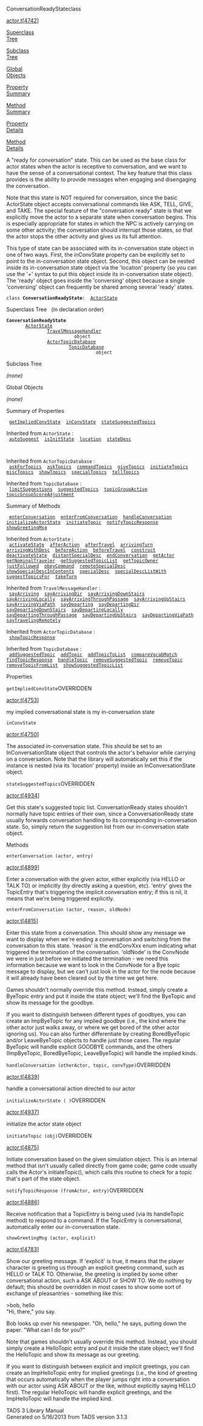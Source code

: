 <span class="title">ConversationReadyState</span><span class="type">class</span>

[actor.t](../file/actor.t.html)\[[4742](../source/actor.t.html#4742)\]

[Superclass  
Tree](#_SuperClassTree_)

[Subclass  
Tree](#_SubClassTree_)

[Global  
Objects](#_ObjectSummary_)

[Property  
Summary](#_PropSummary_)

[Method  
Summary](#_MethodSummary_)

[Property  
Details](#_Properties_)

[Method  
Details](#_Methods_)

<div class="fdesc">

A "ready for conversation" state. This can be used as the base class for
actor states when the actor is receptive to conversation, and we want to
have the sense of a conversational context. The key feature that this
class provides is the ability to provide messages when engaging and
disengaging the conversation.

Note that this state is NOT required for conversation, since the basic
ActorState object accepts conversational commands like ASK, TELL, GIVE,
and TAKE. The special feature of the "conversation ready" state is that
we explicitly move the actor to a separate state when conversation
begins. This is especially appropriate for states in which the NPC is
actively carrying on some other activity; the conversation should
interrupt those states, so that the actor stops the other activity and
gives us its full attention.

This type of state can be associated with its in-conversation state
object in one of two ways. First, the inConvState property can be
explicitly set to point to the in-conversation state object. Second,
this object can be nested inside its in-conversation state object via
the 'location' property (so you can use the '+' syntax to put this
object inside its in-conversation state object). The 'ready' object goes
inside the 'conversing' object because a single 'conversing' object can
frequently be shared among several 'ready' states.

`class `**`ConversationReadyState`**` :   `[`ActorState`](../object/ActorState.html)

</div>

<span id="_SuperClassTree_"></span>

<div class="mjhd">

<span class="hdln">Superclass Tree</span>   (in declaration order)

</div>

**`ConversationReadyState`**  
`         `[`ActorState`](../object/ActorState.html)  
`                 `[`TravelMessageHandler`](../object/TravelMessageHandler.html)  
`                         object`  
`                 `[`ActorTopicDatabase`](../object/ActorTopicDatabase.html)  
`                         `[`TopicDatabase`](../object/TopicDatabase.html)  
`                                 object`  
<span id="_SubClassTree_"></span>

<div class="mjhd">

<span class="hdln">Subclass Tree</span>  

</div>

*(none)* <span id="_ObjectSummary_"></span>

<div class="mjhd">

<span class="hdln">Global Objects</span>  

</div>

*(none)* <span id="_PropSummary_"></span>

<div class="mjhd">

<span class="hdln">Summary of Properties</span>  

</div>

` `[`getImpliedConvState`](#getImpliedConvState)`  `[`inConvState`](#inConvState)`  `[`stateSuggestedTopics`](#stateSuggestedTopics)`  `

Inherited from `ActorState` :  
` `[`autoSuggest`](../object/ActorState.html#autoSuggest)`  `[`isInitState`](../object/ActorState.html#isInitState)`  `[`location`](../object/ActorState.html#location)`  `[`stateDesc`](../object/ActorState.html#stateDesc)`  `

` `

Inherited from `ActorTopicDatabase` :  
` `[`askForTopics`](../object/ActorTopicDatabase.html#askForTopics)`  `[`askTopics`](../object/ActorTopicDatabase.html#askTopics)`  `[`commandTopics`](../object/ActorTopicDatabase.html#commandTopics)`  `[`giveTopics`](../object/ActorTopicDatabase.html#giveTopics)`  `[`initiateTopics`](../object/ActorTopicDatabase.html#initiateTopics)`  `[`miscTopics`](../object/ActorTopicDatabase.html#miscTopics)`  `[`showTopics`](../object/ActorTopicDatabase.html#showTopics)`  `[`specialTopics`](../object/ActorTopicDatabase.html#specialTopics)`  `[`tellTopics`](../object/ActorTopicDatabase.html#tellTopics)`  `

Inherited from `TopicDatabase` :  
` `[`limitSuggestions`](../object/TopicDatabase.html#limitSuggestions)`  `[`suggestedTopics`](../object/TopicDatabase.html#suggestedTopics)`  `[`topicGroupActive`](../object/TopicDatabase.html#topicGroupActive)`  `[`topicGroupScoreAdjustment`](../object/TopicDatabase.html#topicGroupScoreAdjustment)`  `

<span id="_MethodSummary_"></span>

<div class="mjhd">

<span class="hdln">Summary of Methods</span>  

</div>

` `[`enterConversation`](#enterConversation)`  `[`enterFromConversation`](#enterFromConversation)`  `[`handleConversation`](#handleConversation)`  `[`initializeActorState`](#initializeActorState)`  `[`initiateTopic`](#initiateTopic)`  `[`notifyTopicResponse`](#notifyTopicResponse)`  `[`showGreetingMsg`](#showGreetingMsg)`  `

Inherited from `ActorState` :  
` `[`activateState`](../object/ActorState.html#activateState)`  `[`afterAction`](../object/ActorState.html#afterAction)`  `[`afterTravel`](../object/ActorState.html#afterTravel)`  `[`arrivingTurn`](../object/ActorState.html#arrivingTurn)`  `[`arrivingWithDesc`](../object/ActorState.html#arrivingWithDesc)`  `[`beforeAction`](../object/ActorState.html#beforeAction)`  `[`beforeTravel`](../object/ActorState.html#beforeTravel)`  `[`construct`](../object/ActorState.html#construct)`  `[`deactivateState`](../object/ActorState.html#deactivateState)`  `[`distantSpecialDesc`](../object/ActorState.html#distantSpecialDesc)`  `[`endConversation`](../object/ActorState.html#endConversation)`  `[`getActor`](../object/ActorState.html#getActor)`  `[`getNominalTraveler`](../object/ActorState.html#getNominalTraveler)`  `[`getSuggestedTopicList`](../object/ActorState.html#getSuggestedTopicList)`  `[`getTopicOwner`](../object/ActorState.html#getTopicOwner)`  `[`justFollowed`](../object/ActorState.html#justFollowed)`  `[`obeyCommand`](../object/ActorState.html#obeyCommand)`  `[`remoteSpecialDesc`](../object/ActorState.html#remoteSpecialDesc)`  `[`showSpecialDescInContents`](../object/ActorState.html#showSpecialDescInContents)`  `[`specialDesc`](../object/ActorState.html#specialDesc)`  `[`specialDescListWith`](../object/ActorState.html#specialDescListWith)`  `[`suggestTopicsFor`](../object/ActorState.html#suggestTopicsFor)`  `[`takeTurn`](../object/ActorState.html#takeTurn)`  `

Inherited from `TravelMessageHandler` :  
` `[`sayArriving`](../object/TravelMessageHandler.html#sayArriving)`  `[`sayArrivingDir`](../object/TravelMessageHandler.html#sayArrivingDir)`  `[`sayArrivingDownStairs`](../object/TravelMessageHandler.html#sayArrivingDownStairs)`  `[`sayArrivingLocally`](../object/TravelMessageHandler.html#sayArrivingLocally)`  `[`sayArrivingThroughPassage`](../object/TravelMessageHandler.html#sayArrivingThroughPassage)`  `[`sayArrivingUpStairs`](../object/TravelMessageHandler.html#sayArrivingUpStairs)`  `[`sayArrivingViaPath`](../object/TravelMessageHandler.html#sayArrivingViaPath)`  `[`sayDeparting`](../object/TravelMessageHandler.html#sayDeparting)`  `[`sayDepartingDir`](../object/TravelMessageHandler.html#sayDepartingDir)`  `[`sayDepartingDownStairs`](../object/TravelMessageHandler.html#sayDepartingDownStairs)`  `[`sayDepartingLocally`](../object/TravelMessageHandler.html#sayDepartingLocally)`  `[`sayDepartingThroughPassage`](../object/TravelMessageHandler.html#sayDepartingThroughPassage)`  `[`sayDepartingUpStairs`](../object/TravelMessageHandler.html#sayDepartingUpStairs)`  `[`sayDepartingViaPath`](../object/TravelMessageHandler.html#sayDepartingViaPath)`  `[`sayTravelingRemotely`](../object/TravelMessageHandler.html#sayTravelingRemotely)`  `

Inherited from `ActorTopicDatabase` :  
` `[`showTopicResponse`](../object/ActorTopicDatabase.html#showTopicResponse)`  `

Inherited from `TopicDatabase` :  
` `[`addSuggestedTopic`](../object/TopicDatabase.html#addSuggestedTopic)`  `[`addTopic`](../object/TopicDatabase.html#addTopic)`  `[`addTopicToList`](../object/TopicDatabase.html#addTopicToList)`  `[`compareVocabMatch`](../object/TopicDatabase.html#compareVocabMatch)`  `[`findTopicResponse`](../object/TopicDatabase.html#findTopicResponse)`  `[`handleTopic`](../object/TopicDatabase.html#handleTopic)`  `[`removeSuggestedTopic`](../object/TopicDatabase.html#removeSuggestedTopic)`  `[`removeTopic`](../object/TopicDatabase.html#removeTopic)`  `[`removeTopicFromList`](../object/TopicDatabase.html#removeTopicFromList)`  `[`showSuggestedTopicList`](../object/TopicDatabase.html#showSuggestedTopicList)`  `

<span id="_Properties_"></span>

<div class="mjhd">

<span class="hdln">Properties</span>  

</div>

<span id="getImpliedConvState"></span>

`getImpliedConvState`<span class="rem">OVERRIDDEN</span>

[actor.t](../file/actor.t.html)\[[4753](../source/actor.t.html#4753)\]

<div class="desc">

my implied conversational state is my in-conversation state

</div>

<span id="inConvState"></span>

`inConvState`

[actor.t](../file/actor.t.html)\[[4750](../source/actor.t.html#4750)\]

<div class="desc">

The associated in-conversation state. This should be set to an
InConversationState object that controls the actor's behavior while
carrying on a conversation. Note that the library will automatically set
this if the instance is nested (via its 'location' property) inside an
InConversationState object.

</div>

<span id="stateSuggestedTopics"></span>

`stateSuggestedTopics`<span class="rem">OVERRIDDEN</span>

[actor.t](../file/actor.t.html)\[[4934](../source/actor.t.html#4934)\]

<div class="desc">

Get this state's suggested topic list. ConversationReady states
shouldn't normally have topic entries of their own, since a
ConvversationReady state usually forwards conversation handling to its
corresponding in-conversation state. So, simply return the suggestion
list from our in-conversation state object.

</div>

<span id="_Methods_"></span>

<div class="mjhd">

<span class="hdln">Methods</span>  

</div>

<span id="enterConversation"></span>

`enterConversation (actor, entry)`

[actor.t](../file/actor.t.html)\[[4899](../source/actor.t.html#4899)\]

<div class="desc">

Enter a conversation with the given actor, either explicitly (via HELLO
or TALK TO) or implicitly (by directly asking a question, etc). 'entry'
gives the TopicEntry that's triggering the implicit conversation entry;
if this is nil, it means that we're being triggered explicitly.

</div>

<span id="enterFromConversation"></span>

`enterFromConversation (actor, reason, oldNode)`

[actor.t](../file/actor.t.html)\[[4815](../source/actor.t.html#4815)\]

<div class="desc">

Enter this state from a conversation. This should show any message we
want to display when we're ending a conversation and switching from the
conversation to this state. 'reason' is the endConvXxx enum indicating
what triggered the termination of the conversation. 'oldNode' is the
ConvNode we were in just before we initiated the termination - we need
this information because we want to look in the ConvNode for a Bye topic
message to display, but we can't just look in the actor for the node
because it will already have been cleared out by the time we get here.

Games shouldn't normally override this method. Instead, simply create a
ByeTopic entry and put it inside the state object; we'll find the
ByeTopic and show its message for the goodbye.

If you want to distinguish between different types of goodbyes, you can
create an ImpByeTopic for any implied goodbye (i.e., the kind where the
other actor just walks away, or where we get bored of the other actor
ignoring us). You can also further differentiate by creating
BoredByeTopic and/or LeaveByeTopic objects to handle just those cases.
The regular ByeTopic will handle explicit GOODBYE commands, and the
others (ImpByeTopic, BoredByeTopic, LeaveByeTopic) will handle the
implied kinds.

</div>

<span id="handleConversation"></span>

`handleConversation (otherActor, topic, convType)`<span class="rem">OVERRIDDEN</span>

[actor.t](../file/actor.t.html)\[[4839](../source/actor.t.html#4839)\]

<div class="desc">

handle a conversational action directed to our actor

</div>

<span id="initializeActorState"></span>

`initializeActorState ( )`<span class="rem">OVERRIDDEN</span>

[actor.t](../file/actor.t.html)\[[4937](../source/actor.t.html#4937)\]

<div class="desc">

initialize the actor state object

</div>

<span id="initiateTopic"></span>

`initiateTopic (obj)`<span class="rem">OVERRIDDEN</span>

[actor.t](../file/actor.t.html)\[[4875](../source/actor.t.html#4875)\]

<div class="desc">

Initiate conversation based on the given simulation object. This is an
internal method that isn't usually called directly from game code; game
code usually calls the Actor's initiateTopic(), which calls this routine
to check for a topic that's part of the state object.

</div>

<span id="notifyTopicResponse"></span>

`notifyTopicResponse (fromActor, entry)`<span class="rem">OVERRIDDEN</span>

[actor.t](../file/actor.t.html)\[[4886](../source/actor.t.html#4886)\]

<div class="desc">

Receive notification that a TopicEntry is being used (via its
handleTopic method) to respond to a command. If the TopicEntry is
conversational, automatically enter our in-conversation state.

</div>

<span id="showGreetingMsg"></span>

`showGreetingMsg (actor, explicit)`

[actor.t](../file/actor.t.html)\[[4783](../source/actor.t.html#4783)\]

<div class="desc">

Show our greeting message. If 'explicit' is true, it means that the
player character is greeting us through an explicit greeting command,
such as HELLO or TALK TO. Otherwise, the greeting is implied by some
other conversational action, such a ASK ABOUT or SHOW TO. We do nothing
by default; this should be overridden in most cases to show some sort of
exchange of pleasantries - something like this:

  
\>bob, hello  
"Hi, there," you say.

Bob looks up over his newspaper. "Oh, hello," he says, putting down the
paper. "What can I do for you?"

Note that games shouldn't usually override this method. Instead, you
should simply create a HelloTopic entry and put it inside the state
object; we'll find the HelloTopic and show its message as our greeting.

If you want to distinguish between explicit and implicit greetings, you
can create an ImpHelloTopic entry for implied greetings (i.e., the kind
of greeting that occurs automatically when the player jumps right into a
conversation with our actor using ASK ABOUT or the like, without
explicitly saying HELLO first). The regular HelloTopic will handle
explicit greetings, and the ImpHelloTopic will handle the implied kind.

</div>

<div class="ftr">

TADS 3 Library Manual  
Generated on 5/16/2013 from TADS version 3.1.3

</div>
